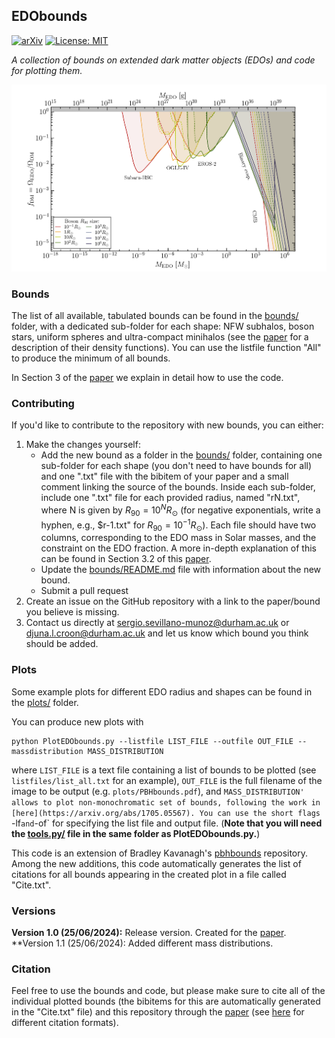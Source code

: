 ## EDObounds

 [![arXiv](https://img.shields.io/badge/arXiv-2407.02573-B31B1B.svg)](https://arxiv.org/abs/2407.02573) [![License: MIT](https://img.shields.io/badge/License-MIT-yellow.svg)](https://opensource.org/licenses/MIT)

*A collection of bounds on extended dark matter objects (EDOs) and code for plotting them.*

 ![All PBH bounds](plots/bounds_all.png)


### Bounds

The list of all available, tabulated bounds can be found in the [bounds/](bounds/) folder, with a dedicated sub-folder for each shape: NFW subhalos, boson stars, uniform spheres and ultra-compact minihalos (see the [paper](https://arxiv.org/abs/2407.02573) for a description of their density functions). You can use the listfile function "All" to produce the minimum of all bounds.

In Section 3 of the [paper](https://arxiv.org/abs/2407.02573) we explain in detail how to use the code.

### Contributing

If you'd like to contribute to the repository with new bounds, you can either:
1. Make the changes yourself:
	* Add the new bound as a folder in the [bounds/](bounds/) folder, containing one sub-folder for each shape (you don't need to have bounds for all) and one ".txt" file with the bibitem of your paper and a small comment linking the source of the bounds. Inside each sub-folder, include one ".txt" file for each provided radius, named "rN.txt", where N is given by $R_{90}=10^N R_{\odot}$ (for negative exponentials, write a hyphen, e.g., $r-1.txt" for $R_{90}=10^{-1}R_{\odot}$). Each file should have two columns, corresponding to the EDO mass in Solar masses, and the constraint on the EDO fraction. A more in-depth explanation of this can be found in Section 3.2 of this [paper](https://arxiv.org/abs/2407.02573).
	* Update the [bounds/README.md](https://github.com/SergioSevi/EDObounds/blob/master/bounds/README.md) file with information about the new bound.
	* Submit a pull request
2. Create an issue on the GitHub repository with a link to the paper/bound you believe is missing.  
3. Contact us directly at sergio.sevillano-munoz@durham.ac.uk or djuna.l.croon@durham.ac.uk and let us know which bound you think should be added.

### Plots

Some example plots for different EDO radius and shapes can be found in the [plots/](plots/) folder.

You can produce new plots with
```
python PlotEDObounds.py --listfile LIST_FILE --outfile OUT_FILE --massdistribution MASS_DISTRIBUTION
```
where `LIST_FILE` is a text file containing a list of bounds to be plotted (see `listfiles/list_all.txt` for an example),  `OUT_FILE` is the full filename of the image to be output (e.g. `plots/PBHbounds.pdf`), and `MASS_DISTRIBUTION' allows to plot non-monochromatic set of bounds, following the work in [here](https://arxiv.org/abs/1705.05567). You can use the short flags `-lf` and `-of` for specifying the list file and output file. (**Note that you will need the [tools.py/](tools.py/) file in the same folder as PlotEDObounds.py.**)


This code is an extension of Bradley Kavanagh's [pbhbounds](https://github.com/bradkav/PBHbounds) repository. Among the new additions, this code automatically generates the list of citations for all bounds appearing in the created plot in a file called "Cite.txt".
### Versions

**Version 1.0 (25/06/2024):** Release version. Created for the [paper](https://arxiv.org/abs/2407.02573).
**Version 1.1 (25/06/2024): Added different mass distributions.
### Citation

Feel free to use the bounds and code, but please make sure to cite all of the individual plotted bounds (the bibitems for this are automatically generated in the "Cite.txt" file) and this repository through the [paper](https://arxiv.org/abs/2407.02573) (see [here](https://ui.adsabs.harvard.edu/abs/2024arXiv240702573C/exportcitation) for different citation formats).

